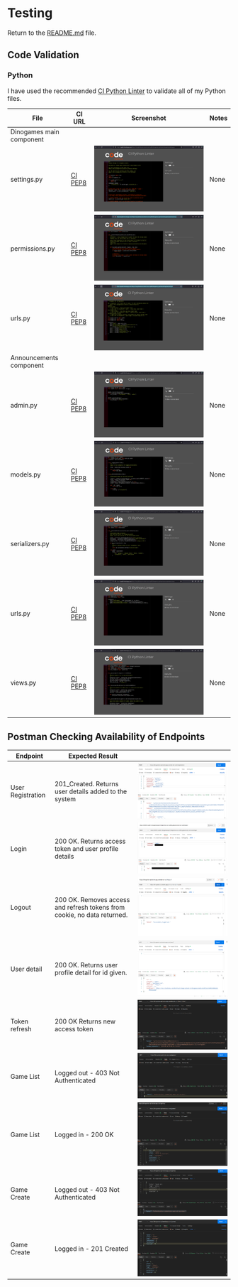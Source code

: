 # Testing

Return to the [README.md](README.md) file.

## Code Validation
### Python

I have used the recommended [CI Python Linter](https://pep8ci.herokuapp.com) to validate all of my Python files.

| File | CI URL | Screenshot | Notes |
| --- | --- | --- | --- |
| Dinogames main component |  |  |  |
| settings.py | [CI PEP8](https://pep8ci.herokuapp.com/https://raw.githubusercontent.com/ccp84/dinogames_api/main/dinogames/settings.py) | ![screenshot](documentation/testing/py_validation_settings.png) | None |
| permissions.py | [CI PEP8](https://pep8ci.herokuapp.com/https://raw.githubusercontent.com/ccp84/dinogames_api/main/dinogames/permissions.py) | ![screenshot](documentation/testing/py_validation_permissions.png) | None |
| urls.py | [CI PEP8](https://pep8ci.herokuapp.com/https://raw.githubusercontent.com/ccp84/dinogames_api/main/dinogames/urls.py) | ![screenshot](documentation/testing/py_validation_dinogames_urls.png) | None |
| Announcements component |  |  |  |
| admin.py | [CI PEP8](https://pep8ci.herokuapp.com/https://raw.githubusercontent.com/ccp84/dinogames_api/main/announcements/admin.py) | ![screenshot](documentation/testing/py_validation_announcements_admin.png) | None |
| models.py | [CI PEP8](https://pep8ci.herokuapp.com/https://raw.githubusercontent.com/ccp84/dinogames_api/main/announcements/models.py) | ![screenshot](documentation/testing/py_validation_announcements_models.png) | None |
| serializers.py | [CI PEP8](https://pep8ci.herokuapp.com/https://raw.githubusercontent.com/ccp84/dinogames_api/main/announcements/serializers.py) | ![screenshot](documentation/testing/py_validation_announcements_serializer.png) | None |
| urls.py | [CI PEP8](https://pep8ci.herokuapp.com/https://raw.githubusercontent.com/ccp84/dinogames_api/main/announcements/urls.py) | ![screenshot](documentation/testing/py_validation_announcements_urls.png) | None |
| views.py | [CI PEP8](https://pep8ci.herokuapp.com/https://raw.githubusercontent.com/ccp84/dinogames_api/main/announcements/views.py) | ![screenshot](documentation/testing/py_validation_announcements_views.png) | None |

## Postman Checking Availability of Endpoints

| Endpoint| Expected Result |         |
| ------- | --------------- | ------- |
| User Registration | 201_Created. Returns user details added to the system| ![screenshot](/documentation/testing/postman_testingregister.png)|
| Login | 200 OK. Returns access token and user profile details| ![screenshot](/documentation/testing/postman_testinglogin.png)|
| Logout | 200 OK. Removes access and refresh tokens from cookie, no data returned.| ![screenshot](/documentation/testing/postman_testinglogout.png)|
| User detail | 200 OK. Returns user profile detail for id given.| ![screenshot](/documentation/testing/postman_testinguserdetail.png)|
| Token refresh | 200 OK Returns new access token| ![screenshot](/documentation/testing/postman_testing_tokenrefresh.png)|
| Game List | Logged out - 403 Not Authenticated| ![screenshot](/documentation/testing/postman_testinggamelist_loggedout.png)|
| Game List | Logged in - 200 OK| ![screenshot](/documentation/testing/postman_testinggamelist_loggedin.png)|
| Game Create | Logged out - 403 Not Authenticated| ![screenshot](/documentation/testing/postman_testinggamecreate_loggedout.png)|
| Game Create | Logged in - 201 Created| ![screenshot](/documentation/testing/postman_testinggamecreate_loggedin.png)|
